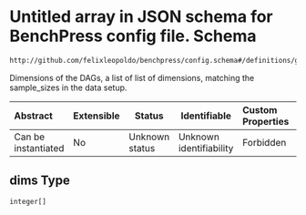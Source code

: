# Untitled array in JSON schema for BenchPress config file. Schema

```txt
http://github.com/felixleopoldo/benchpress/config.schema#/definitions/generateDAGMaxParents/properties/dims
```

Dimensions of the DAGs, a list of list of dimensions, matching the sample_sizes in the data setup.


| Abstract            | Extensible | Status         | Identifiable            | Custom Properties | Additional Properties | Access Restrictions | Defined In                                                               |
| :------------------ | ---------- | -------------- | ----------------------- | :---------------- | --------------------- | ------------------- | ------------------------------------------------------------------------ |
| Can be instantiated | No         | Unknown status | Unknown identifiability | Forbidden         | Allowed               | none                | [config.schema.json\*](../out/config.schema.json "open original schema") |

## dims Type

`integer[]`

